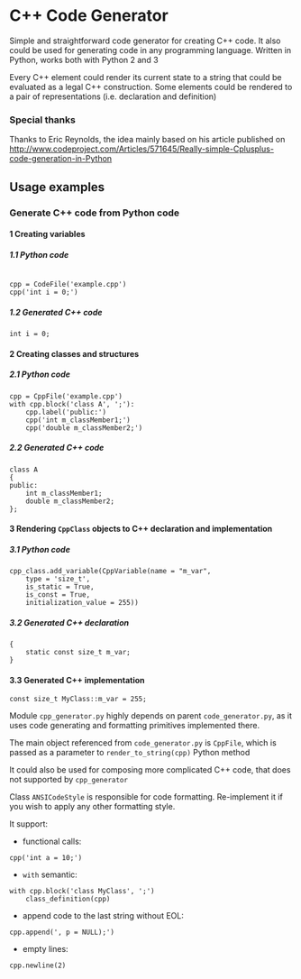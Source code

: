 C++ Code Generator
==============

Simple and straightforward code generator for creating C++ code. It also could be used for generating code in any programming language. Written in Python, works both with Python 2 and 3

Every C++ element could render its current state to a string that could be evaluated as 
a legal C++ construction.
Some elements could be rendered to a pair of representations (i.e. declaration and definition)

### Special thanks

Thanks to Eric Reynolds, the idea mainly based on his article published on
http://www.codeproject.com/Articles/571645/Really-simple-Cplusplus-code-generation-in-Python

## Usage examples

### Generate C++ code from Python code

#### 1 Creating variables

##### 1.1 Python code
```

cpp = CodeFile('example.cpp')
cpp('int i = 0;')
```

##### 1.2 Generated C++ code
```
int i = 0;
```
#### 2 Creating classes and structures

##### 2.1 Python code
```
cpp = CppFile('example.cpp')
with cpp.block('class A', ';'):
    cpp.label('public:')
    cpp('int m_classMember1;')
    cpp('double m_classMember2;')
```

##### 2.2 Generated C++ code
```
class A
{
public:
    int m_classMember1;
    double m_classMember2;
};
```

#### 3 Rendering `CppClass` objects to C++ declaration and implementation

##### 3.1 Python code

```cpp_class = CppClass(name = 'MyClass', is_struct = True)
cpp_class.add_variable(CppVariable(name = "m_var",
    type = 'size_t',
    is_static = True,
    is_const = True,
    initialization_value = 255))
```
 
##### 3.2 Generated C++ declaration

```struct MyClass
{
    static const size_t m_var;
}
```
 
#### 3.3 Generated C++ implementation
```
const size_t MyClass::m_var = 255;
```

Module `cpp_generator.py` highly depends on parent `code_generator.py`, as it uses
code generating and formatting primitives implemented there.
 
The main object referenced from `code_generator.py` is `CppFile`, 
which is passed as a parameter to `render_to_string(cpp)` Python method

It could also be used for composing more complicated C++ code,
that does not supported by `cpp_generator`

Class `ANSICodeStyle` is responsible for code formatting. Re-implement it if you wish to apply any other formatting style.
 
 
It support:

- functional calls:
```
cpp('int a = 10;')
```
 
- `with` semantic:
```
with cpp.block('class MyClass', ';')
    class_definition(cpp)
```
 
- append code to the last string without EOL:
```
cpp.append(', p = NULL);')
```
 
- empty lines:
```
cpp.newline(2)
```
 
